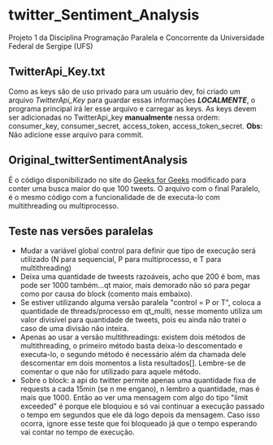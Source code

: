 # twitter_Sentiment_Analysis
Projeto 1 da Disciplina Programação Paralela e Concorrente da Universidade Federal de Sergipe (UFS)


## TwitterApi_Key.txt
Como as keys são de uso privado para um usuário dev, foi criado um arquivo _TwitterApi_Key_ para guardar essas informações **_LOCALMENTE_**, o programa principal irá ler esse arquivo e carregar as keys.
As keys devem ser adicionadas no TwitterApi_key **manualmente** nessa ordem: consumer_key, consumer_secret, access_token, access_token_secret.
**Obs:** Não adicione esse arquivo para commit.

## Original_twitterSentimentAnalysis
É o código disponibilizado no site do [Geeks for Geeks](https://www.geeksforgeeks.org/twitter-sentiment-analysis-using-python/) modificado para conter uma busca maior do que 100 tweets. O arquivo com o final Paralelo, é o mesmo código com a funcionalidade de de executa-lo com multithreading ou multiprocesso.

## Teste nas versões paralelas
- Mudar a variável global control para definir que tipo de execução será utilizado (N para sequencial, P para multiprocesso, e T para multithreading)
- Deixa uma quantidade de tweests razoáveis, acho que 200 é bom, mas pode ser 1000 também...qt maior, mais demorado não só para pegar como por causa do block (comento mais embaixo).
- Se estiver utilizando alguma versão paralela "control = P or T", coloca a quantidade de threads/processo em qt_multi, nesse momento utiliza um valor divisível para quantidade de tweets, pois eu ainda não tratei o caso de uma divisão não inteira.
- Apenas ao usar a versão multithreadings: existem dois métodos de multithreading, o primeiro método basta deixa-lo descomentado e executa-lo, o segundo método é necessário além da chamada dele descomentar em dois momentos a lista resultados[]. Lembre-se de comentar o que não for utilizado para aquele método.
- Sobre o block: a api do twitter permite apenas uma quantidade fixa de requests a cada 15min (se n me engano), n lembro a quantidade, mas é mais que 1000. Então ao ver uma mensagem com algo do tipo "limit exceeded" é porque ele bloquiou e só vai continuar a execução passado o tempo em segundos que ele dá logo depois da mensagem. Caso isso ocorra, ignore esse teste que foi bloqueado já que o tempo esperando vai contar no tempo de execução.

